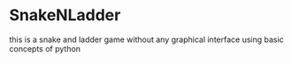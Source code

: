 # SnakeNLadder

this is a snake and ladder game without any graphical interface using basic concepts of python
